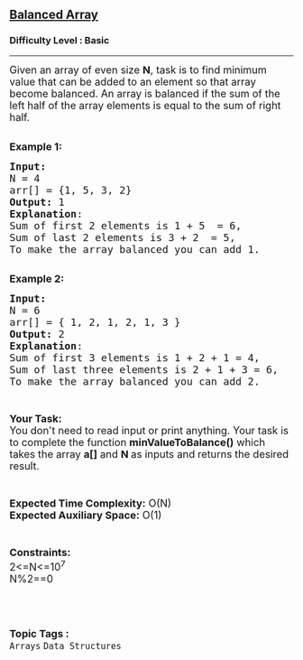 <h2><a href="https://practice.geeksforgeeks.org/problems/balanced-array07200720/1?page=4&category[]=Arrays&sortBy=difficulty">Balanced Array</a></h2><h3>Difficulty Level : Basic</h3><hr><div class="problems_problem_content__Xm_eO"><p><span style="font-size:18px">Given an array of even size <strong>N</strong>, task is to find minimum value that can be added to an element so that array become balanced. An array is balanced if the sum of the left half of the array elements is equal to the sum of right half. </span></p>

<p><br>
<span style="font-size:18px"><strong>Example 1:</strong></span></p>

<pre><span style="font-size:18px"><strong>Input:</strong>
N = 4
arr[] = {1, 5, 3, 2}
<strong>Output:</strong> 1
<strong>Explanation</strong>: 
Sum of first 2 elements is 1 + 5  = 6, 
Sum of last 2 elements is 3 + 2  = 5,
To make the array balanced you can add 1.</span></pre>

<p><br>
<span style="font-size:18px"><strong>Example 2:</strong></span></p>

<pre><span style="font-size:18px"><strong>Input:</strong>
N = 6
arr[] = { 1, 2, 1, 2, 1, 3 }
<strong>Output:</strong> 2
<strong>Explanation</strong>:
Sum of first 3 elements is 1 + 2 + 1 = 4, 
Sum of last three elements is 2 + 1 + 3 = 6,
To make the array balanced you can add 2.
</span></pre>

<p>&nbsp;</p>

<p><span style="font-size:18px"><strong>Your Task:&nbsp;&nbsp;</strong><br>
You don't need to read input or print anything. Your task is to complete the function&nbsp;<strong>minValueToBalance()</strong>&nbsp;which takes the array&nbsp;<strong>a[]</strong>&nbsp;and <strong>N&nbsp;</strong>as inputs and returns the desired result.</span></p>

<p>&nbsp;</p>

<p><span style="font-size:18px"><strong>Expected Time Complexity:</strong>&nbsp;O(N)<br>
<strong>Expected Auxiliary Space:</strong>&nbsp;O(1)</span></p>

<p>&nbsp;</p>

<p><span style="font-size:18px"><strong>Constraints:</strong><br>
2&lt;=N&lt;=10<sup>7</sup><br>
N%2==0</span></p>

<p>&nbsp;</p>
</div><br><p><span style=font-size:18px><strong>Topic Tags : </strong><br><code>Arrays</code>&nbsp;<code>Data Structures</code>&nbsp;
